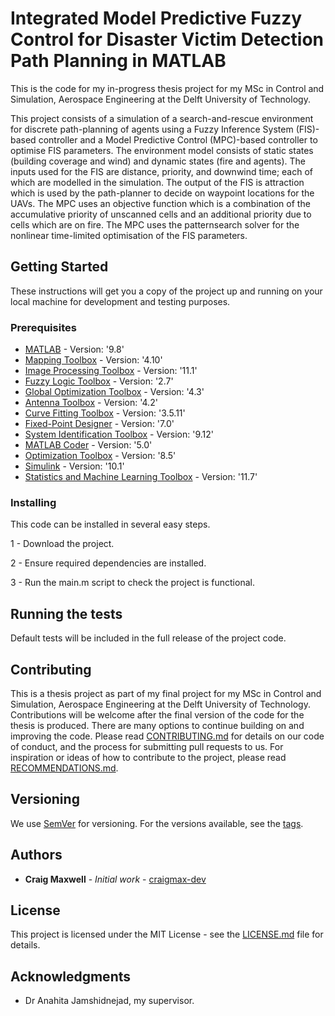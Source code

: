 # Integrated Model Predictive Fuzzy Control for Disaster Victim Detection Path Planning in MATLAB

This is the code for my in-progress thesis project for my MSc in Control and Simulation, Aerospace Engineering at the Delft University of Technology.

<!-- :exclamation: This is a work in progress! :exclamation:
Please note that the code here is not complete. There currently may be various bugs and improvements that need to be made to the simulation. When the version of the code to be used in my thesis is complete, I will release it as a version in this repo.
 -->
 
This project consists of a simulation of a search-and-rescue environment for discrete path-planning of agents using a Fuzzy Inference System (FIS)-based controller and a Model Predictive Control (MPC)-based controller to optimise FIS parameters. 
The environment model consists of static states (building coverage and wind) and dynamic states (fire and agents). 
The inputs used for the FIS are distance, priority, and downwind time; each of which are modelled in the simulation. 
The output of the FIS is attraction which is used by the path-planner to decide on waypoint locations for the UAVs. 
The MPC uses an objective function which is a combination of the accumulative priority of unscanned cells and an additional priority due to cells which are on fire. 
The MPC uses the patternsearch solver for the nonlinear time-limited optimisation of the FIS parameters.

## Getting Started

These instructions will get you a copy of the project up and running on your local machine for development and testing purposes.

### Prerequisites

* [MATLAB](https://www.mathworks.com/products/matlab.html) - Version: '9.8'
* [Mapping Toolbox]() - Version: '4.10'
* [Image Processing Toolbox]() - Version: '11.1'
* [Fuzzy Logic Toolbox](https://www.mathworks.com/products/fuzzy-logic.html) - Version: '2.7'
* [Global Optimization Toolbox]() - Version: '4.3'
* [Antenna Toolbox]() - Version: '4.2'
* [Curve Fitting Toolbox]() - Version: '3.5.11'
* [Fixed-Point Designer]() - Version: '7.0'
* [System Identification Toolbox]() - Version: '9.12'
* [MATLAB Coder]() - Version: '5.0'
* [Optimization Toolbox](https://www.mathworks.com/products/optimization.html) - Version: '8.5'
* [Simulink]() - Version: '10.1'
* [Statistics and Machine Learning Toolbox]() - Version: '11.7'

### Installing

This code can be installed in several easy steps.

1 - Download the project.

2 - Ensure required dependencies are installed.

3 - Run the main.m script to check the project is functional.

## Running the tests

Default tests will be included in the full release of the project code.

## Contributing

This is a thesis project as part of my final project for my MSc in Control and Simulation, Aerospace Engineering at the Delft University of Technology. 
Contributions will be welcome after the final version of the code for the thesis is produced. There are many options to continue building on and improving the code. 
Please read [CONTRIBUTING.md](https://gist.github.com/craigmax-dev/contributing) for details on our code of conduct, and the process for submitting pull requests to us. 
For inspiration or ideas of how to contribute to the project, please read [RECOMMENDATIONS.md](RECOMMENDATIONS.md).

## Versioning

We use [SemVer](http://semver.org/) for versioning. For the versions available, see the [tags](https://github.com/craigmax-dev/Integrated-Model-Predictive-Fuzzy-Control-for-Disaster-Victim-Detection-Path-Planning-in-MATLAB/tags). 

## Authors

* **Craig Maxwell** - *Initial work* - [craigmax-dev](https://github.com/craigmax-dev)

## License

This project is licensed under the MIT License - see the [LICENSE.md](LICENSE.md) file for details.

## Acknowledgments

* Dr Anahita Jamshidnejad, my supervisor.

